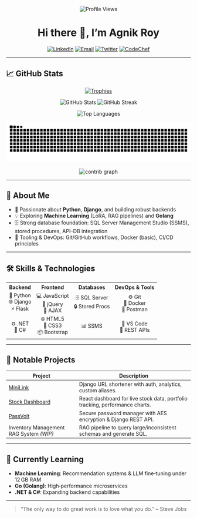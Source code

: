 <p align="center">
  <img src="https://komarev.com/ghpvc/?username=ar12agnik&label=Profile%20views&color=0e75b6&style=flat" alt="Profile Views" />
</p>

<h1 align="center">Hi there 👋, I’m Agnik Roy</h1>

<p align="center">
  <a href="https://www.linkedin.com/in/agnik-roy-3a4434258/"><img src="https://img.shields.io/badge/LinkedIn-0A66C2?style=flat-square&logo=linkedin&logoColor=white" alt="LinkedIn"></a>
  <a href="mailto:ar12agnik@gmail.com"><img src="https://img.shields.io/badge/Email-D14836?style=flat-square&logo=gmail&logoColor=white" alt="Email"></a>
  <a href="https://twitter.com/agnikroy12"><img src="https://img.shields.io/badge/Twitter-1DA1F2?style=flat-square&logo=twitter&logoColor=white" alt="Twitter"></a>
  <a href="https://www.codechef.com/users/ar12agnik"><img src="https://img.shields.io/badge/CodeChef-000000?style=flat-square&logo=codechef&logoColor=white" alt="CodeChef"></a>
</p>

---

## 📈 GitHub Stats

<p align="center">
  <a href="https://github.com/ryo-ma/github-profile-trophy">
    <img src="https://github-profile-trophy.vercel.app/?username=ar12agnik&title=Stars,Commits,Repositories&theme=gruvbox&row=1&column=3" alt="Trophies" />
  </a>
</p>

<p align="center">
  <img src="https://github-readme-stats.vercel.app/api?username=ar12agnik&show_icons=true&theme=radical&count_private=true" alt="GitHub Stats" />
  <img src="https://github-readme-streak-stats.herokuapp.com/?user=ar12agnik&theme=radical" alt="GitHub Streak" />
</p>

<p align="center">
  <img src="https://github-readme-stats.vercel.app/api/top-langs?username=ar12agnik&layout=compact&theme=radical" alt="Top Languages" />
</p>

<p align="center">
  <img src="https://raw.githubusercontent.com/Ar12agnik/Ar12agnik/output/github-contribution-grid-snake-dark.svg" alt="Contribution Grid" />
</p>

<p align="center">
  <img src="https://github-readme-activity-graph.vercel.app/graph?username=ar12agnik" alt="contrib graph">
</p>

---

## 🌟 About Me

- 🐍 Passionate about **Python**, **Django**, and building robust backends  
- 💡 Exploring **Machine Learning** (LoRA, RAG pipelines) and **Golang**  
- 🗄️ Strong database foundation: SQL Server Management Studio (SSMS), stored procedures, API–DB integration  
- 🔧 Tooling & DevOps: Git/GitHub workflows, Docker (basic), CI/CD principles  

---

## 🛠️ Skills & Technologies

<table>
  <tr>
    <th align="center">Backend</th>
    <th align="center">Frontend</th>
    <th align="center">Databases</th>
    <th align="center">DevOps & Tools</th>
  </tr>
  <tr>
    <td align="center">🐍 Python<br>🌐 Django<br>⚡ Flask</td>
    <td align="center">💻 JavaScript<br>🔗 jQuery<br>📡 AJAX</td>
    <td align="center">🗄️ SQL Server<br>🔒 Stored Procs</td>
    <td align="center">⚙️ Git<br>🐳 Docker<br>📝 Postman</td>
  </tr>
  <tr>
    <td align="center">⚙️ .NET<br>💎 C#</td>
    <td align="center">🌐 HTML5<br>🎨 CSS3<br>📦 Bootstrap</td>
    <td align="center">📊 SSMS</td>
    <td align="center">🔧 VS Code<br>🔗 REST APIs</td>
  </tr>
</table>

---

## 🔭 Notable Projects

| Project                                                                 | Description                                                                  |
| ----------------------------------------------------------------------- | ---------------------------------------------------------------------------- |
| [MiniLink](https://github.com/Ar12agnik/url-shortner)                       | Django URL shortener with auth, analytics, custom aliases.                  |
| [Stock Dashboard](https://github.com/Ar12agnik/Stock-Dashboard)         | React dashboard for live stock data, portfolio tracking, performance charts. |
| [PassVolt](https://github.com/Ar12agnik/PassVolt)                       | Secure password manager with AES encryption & Django REST API.              |
| Inventory Management RAG System *(WIP)*                                 | RAG pipeline to query large/inconsistent schemas and generate SQL.          |

---

## 🌱 Currently Learning

- **Machine Learning**: Recommendation systems & LLM fine‑tuning under 12 GB RAM  
- **Go (Golang)**: High‑performance microservices  
- **.NET & C#**: Expanding backend capabilities  

---

> “The only way to do great work is to love what you do.” – Steve Jobs
